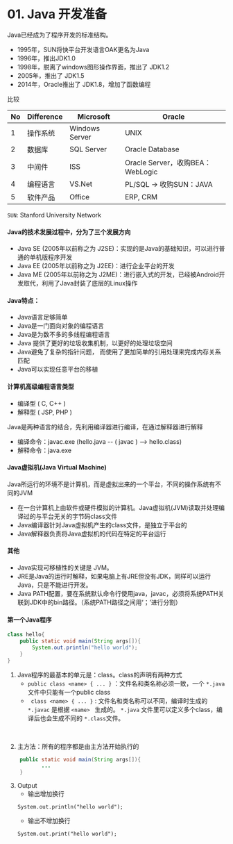 # 01. Java 开发准备

Java已经成为了程序开发的标准结构。
* 1995年，SUN将快平台开发语言OAK更名为Java
*  1996年，推出JDK1.0
*  1998年，脱离了windows图形操作界面，推出了 JDK1.2
*  2005年，推出了 JDK1.5
*  2014年，Oracle推出了 JDK1.8，增加了函数编程

比较

| No | Difference | Microsoft      | Oracle                           |
|----|------------|----------------|-----------------------------|
| 1  | 操作系统   | Windows Server | UNIX                        |
| 2  | 数据库     | SQL Server     | Oracle Database           |
| 3  | 中间件     | ISS            | Oracle Server，收购BEA：WebLogic |
| 4  | 编程语言   | VS.Net         | PL/SQL -> 收购SUN：JAVA          |
| 5  | 软件产品   | Office         | ERP, CRM                          |

`SUN`: Stanford University Network

#### Java的技术发展过程中，分为了三个发展方向
* Java SE (2005年以前称之为 J2SE)：实现的是Java的基础知识，可以进行普通的单机版程序开发
* Java EE (2005年以前称之为 J2EE)：进行企业平台的开发
* Java ME (2005年以前称之为 J2ME)：进行嵌入式的开发，已经被Android开发取代，利用了Java封装了底层的Linux操作

#### Java特点：
* Java语言足够简单
* Java是一门面向对象的编程语言
* Java是为数不多的多线程编程语言
* Java 提供了更好的垃圾收集机制，以更好的处理垃圾空间
* Java避免了复杂的指针问题， 而使用了更加简单的引用处理来完成内存关系匹配
* Java可以实现任意平台的移植

#### 计算机高级编程语言类型
* 编译型 ( C, C++ )
* 解释型 ( JSP, PHP )

Java是两种语言的结合，先利用编译器进行编译，在通过解释器进行解释
* 编译命令：javac.exe (hello.java -- ( javac ) --> hello.class)
* 解释命令：java.exe

#### Java虚拟机(Java Virtual Machine)
Java所运行的环境不是计算机，而是虚拟出来的一个平台，不同的操作系统有不同的JVM
* 在一台计算机上由软件或硬件模拟的计算机。Java虚拟机(JVM)读取并处理编译过的与平台无关的字节码class文件
* Java编译器针对Java虚拟机产生的class文件，是独立于平台的
* Java解释器负责将Java虚拟机的代码在特定的平台运行

#### 其他
* Java实现可移植性的关键是 JVM。
* JRE是Java的运行时解释，如果电脑上有JRE但没有JDK，同样可以运行Java，只是不能进行开发。
* Java PATH配置，要在系统默认命令行使用java，javac，必须将系统PATH关联到JDK中的bin路径。（系统PATH路径之间用‘；’进行分割）

#### 第一个Java程序
``` java
class hello{
	public static void main(String args[]){
		System.out.println("hello world");
	}
}
```
1. Java程序的最基本的单元是：class。class的声明有两种方式
    * `public class <name> { ... }` ：文件名和类名称必须一致，一个 `*.java` 文件中只能有一个public class
    * ` class <name> { ... }` : 文件名和类名称可以不同，编译时生成的  `*.javac` 是根据 `<name> ` 生成的。  `*.java` 文件里可以定义多个class，编译后也会生成不同的 `*.class`文件。
<br>

2.  主方法：所有的程序都是由主方法开始执行的
``` java
	public static void main(String args[]){
	       ...
	}
```
3. Output
    * 输出增加换行   
    ``` 
    System.out.println("hello world");
    ```
    * 输出不增加换行   
    ``` 
    System.out.print("hello world");
    ```

    